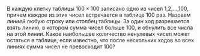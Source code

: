 В каждую клетку таблицы $100\times 100$ записано одно из чисел 1,2,...,100, причем каждое из этих чисел встречается в таблице 100 раз. Назовем <i>линией</i> любую строку или столбец таблицы. За один ход разрешается взять линию, в котором сумма чисел больше 100, и обнулить все числа на этой линии. Какое наибольшее количество ненулевых чисел может остаться в таблице, если известно, что после нескольких ходов во всех линиях сумма чисел не превосходит 100?